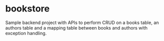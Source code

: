 # bookstore
Sample backend project with APIs to perform CRUD on a books table, an authors table and a mapping table between books and authors
with exception handling.
